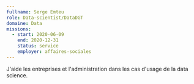 ```yaml
---
fullname: Serge Emteu
role: Data-scientist/DataDGT
domaine: Data
missions:
  - start: 2020-06-09
    end: 2020-12-31
    status: service
    employer: affaires-sociales
---
```

J'aide les entreprises et l'administration dans les cas d'usage de la data science.